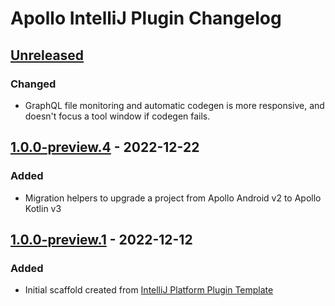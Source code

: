 <!-- Keep a Changelog guide -> https://keepachangelog.com -->

# Apollo IntelliJ Plugin Changelog

## [Unreleased]

### Changed

- GraphQL file monitoring and automatic codegen is more responsive, and doesn't focus a tool window if codegen fails.

## [1.0.0-preview.4] - 2022-12-22

### Added

- Migration helpers to upgrade a project from Apollo Android v2 to Apollo Kotlin v3

## [1.0.0-preview.1] - 2022-12-12

### Added

- Initial scaffold created
  from [IntelliJ Platform Plugin Template](https://github.com/JetBrains/intellij-platform-plugin-template)

[Unreleased]: https://github.com/apollographql/apollo-intellij-plugin/compare/v1.0.0-preview.4...HEAD

[1.0.0-preview.1]: https://github.com/apollographql/apollo-intellij-plugin/commits/v1.0.0-preview.1

[1.0.0-preview.4]: https://github.com/apollographql/apollo-intellij-plugin/compare/v1.0.0-preview.1...v1.0.0-preview.4
